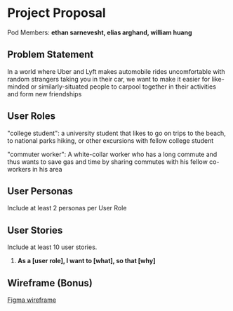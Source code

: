 # Project Proposal

Pod Members: **ethan sarnevesht, elias arghand, william huang**

## Problem Statement

In a world where Uber and Lyft makes automobile rides uncomfortable with random strangers taking you in their car, we want to make it easier for like-minded or similarly-situated people to carpool together in their activities and form new friendships

## User Roles

"college student": a university student that likes to go on trips to the beach, to national parks hiking, or other excursions with fellow college student

"commuter worker": A white-collar worker who has a long commute and thus wants to save gas and time by sharing commutes with his fellow co-workers in his area

## User Personas

Include at least 2 personas per User Role

## User Stories

Include at least 10 user stories.

1. **As a [user role], I want to [what], so that [why]**

## Wireframe (Bonus)

[Figma wireframe](https://www.figma.com/file/x2bmeXmXuJJHeOPMazRvjy/Untitled?node-id=0%3A1)
